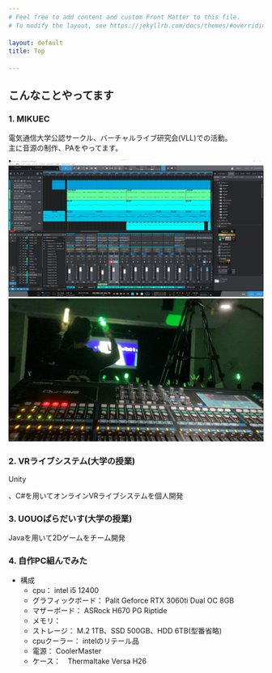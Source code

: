 ```yaml
---
# Feel free to add content and custom Front Matter to this file.
# To modify the layout, see https://jekyllrb.com/docs/themes/#overriding-theme-defaults

layout: default
title: Top

---  
```


## こんなことやってます
### 1. MIKUEC  
電気通信大学公認サークル、バーチャルライブ研究会(VLL)での活動。  
主に音源の制作、PAをやってます。  

<!--
![音源制作](/assets/_img/mikuec/LNGN_cover.png?raw=true)  
![MIKUECの様子](/assets/_img/mikuec/acoustic-min.png?raw=true)
-->

![音源制作](https://github.com/Hayashi1127/Hayashi1127.github.io/blob/main/assets/_img/mikuec/LNGN_cover.png?raw=true)
![MIKUECの様子](https://github.com/Hayashi1127/Hayashi1127.github.io/blob/main/assets/_img/mikuec/acoustic-min.png?raw=true)  

### 2. VRライブシステム(大学の授業)  
<p class="redfont">Unity</p>、C#を用いてオンラインVRライブシステムを個人開発

### 3. UOUOぱらだいす(大学の授業)  
Javaを用いて2Dゲームをチーム開発  

### 4. 自作PC組んでみた
- 構成
    - cpu： intel i5 12400
    - グラフィックボード： Palit Geforce RTX 3060ti Dual OC 8GB
    - マザーボード： ASRock H670 PG Riptide
    - メモリ： 
    - ストレージ： M.2 1TB、SSD 500GB、HDD 6TB(型番省略)
    - cpuクーラー： intelのリテール品
    - 電源： CoolerMaster 
    - ケース：　Thermaltake Versa H26  
